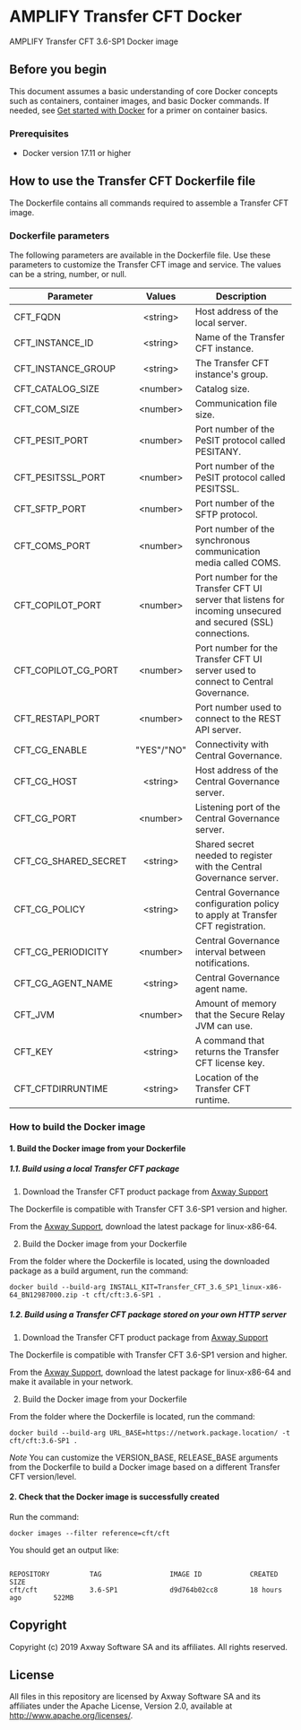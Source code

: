 # AMPLIFY Transfer CFT Docker

AMPLIFY Transfer CFT 3.6-SP1 Docker image

## Before you begin

This document assumes a basic understanding of core Docker concepts such as containers, container images, and basic Docker commands.
If needed, see [Get started with Docker](https://docs.docker.com/get-started/) for a primer on container basics.

### Prerequisites

- Docker version 17.11 or higher

## How to use the Transfer CFT Dockerfile file

The Dockerfile contains all commands required to assemble a Transfer CFT image.

### Dockerfile parameters

The following parameters are available in the Dockerfile file. Use these parameters to customize the Transfer CFT image and service. The values can be a string, number, or null.
  
 **Parameter**             |  **Values**  |  **Description**
 ------------------------- | :----------: | --------------- 
CFT_FQDN                   |  \<string>   |  Host address of the local server.
CFT_INSTANCE_ID            |  \<string>   |  Name of the Transfer CFT instance.
CFT_INSTANCE_GROUP         |  \<string>   |  The Transfer CFT instance's group.
CFT_CATALOG_SIZE           |  \<number>   |  Catalog size.
CFT_COM_SIZE               |  \<number>   |  Communication file size.
CFT_PESIT_PORT             |  \<number>   |  Port number of the PeSIT protocol called PESITANY.
CFT_PESITSSL_PORT          |  \<number>   |  Port number of the PeSIT protocol called PESITSSL.
CFT_SFTP_PORT              |  \<number>   |  Port number of the SFTP protocol.
CFT_COMS_PORT              |  \<number>   |  Port number of the synchronous communication media called COMS.
CFT_COPILOT_PORT           |  \<number>   |  Port number for the Transfer CFT UI server that listens for incoming unsecured and secured (SSL) connections.
CFT_COPILOT_CG_PORT        |  \<number>   |  Port number for the Transfer CFT UI server used to connect to Central Governance.
CFT_RESTAPI_PORT           |  \<number>   |  Port number used to connect to the REST API server.
CFT_CG_ENABLE              |  "YES"/"NO"  |  Connectivity with Central Governance.
CFT_CG_HOST                |  \<string>   |  Host address of the Central Governance server.
CFT_CG_PORT                |  \<number>   |  Listening port of the Central Governance server.
CFT_CG_SHARED_SECRET       |  \<string>   |  Shared secret needed to register with the Central Governance server.
CFT_CG_POLICY              |  \<string>   |  Central Governance configuration policy to apply at Transfer CFT registration.
CFT_CG_PERIODICITY         |  \<number>   |  Central Governance interval between notifications.
CFT_CG_AGENT_NAME          |  \<string>   |  Central Governance agent name.
CFT_JVM                    |  \<number>   |  Amount of memory that the Secure Relay JVM can use.
CFT_KEY                    |  \<string>   |  A command that returns the Transfer CFT license key.
CFT_CFTDIRRUNTIME          |  \<string>   |  Location of the Transfer CFT runtime.

### How to build the Docker image

#### 1. Build the Docker image from your Dockerfile

##### 1.1. Build using a local Transfer CFT package

1) Download the Transfer CFT product package from [Axway Support](https://support.axway.com/)

The Dockerfile is compatible with Transfer CFT 3.6-SP1 version and higher.

From the [Axway Support](https://support.axway.com/), download the latest package for linux-x86-64.

2) Build the Docker image from your Dockerfile

From the folder where the Dockerfile is located, using the downloaded package as a build argument, run the command:
```console
docker build --build-arg INSTALL_KIT=Transfer_CFT_3.6_SP1_linux-x86-64_BN12987000.zip -t cft/cft:3.6-SP1 .
```

##### 1.2. Build using a Transfer CFT package stored on your own HTTP server

1) Download the Transfer CFT product package from [Axway Support](https://support.axway.com/)

The Dockerfile is compatible with Transfer CFT 3.6-SP1 version and higher.

From the [Axway Support](https://support.axway.com/), download the latest package for linux-x86-64 and make it available in your network.

2) Build the Docker image from your Dockerfile

From the folder where the Dockerfile is located, run the command:

```console
docker build --build-arg URL_BASE=https://network.package.location/ -t cft/cft:3.6-SP1 .
```
*Note* You can customize the VERSION_BASE, RELEASE_BASE arguments from the Dockerfile to build a Docker image based on a different Transfer CFT version/level.

#### 2. Check that the Docker image is successfully created

Run the command:

```console
docker images --filter reference=cft/cft
```

You should get an output like:
```console

REPOSITORY          TAG                 IMAGE ID            CREATED             SIZE
cft/cft             3.6-SP1             d9d764b02cc8        18 hours ago        522MB
```

## Copyright

Copyright (c) 2019 Axway Software SA and its affiliates. All rights reserved.

## License

All files in this repository are licensed by Axway Software SA and its affiliates under the Apache License, Version 2.0, available at http://www.apache.org/licenses/.
